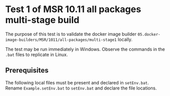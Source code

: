 # Test 1 of MSR 10.11 all packages multi-stage build

The purpose of this test is to validate the docker image builder `05.docker-image-builders/MSR/1011/all-packages/multi-stage1` locally.

The test may be run immediately in Windows. Observe the commands in the `.bat` files to replicate in Linux.

## Prerequisites

The following local files must be present and declared in `setEnv.bat`. Rename `Example.setEnv.bat` to `setEnv.bat` and declare the file locations.
